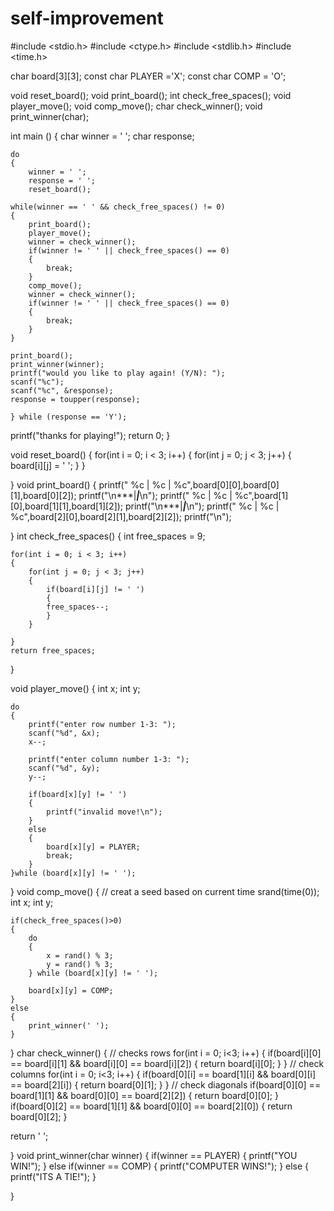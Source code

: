 # self-improvement
#include <stdio.h>
#include <ctype.h>
#include <stdlib.h>
#include <time.h>

char board[3][3];
const char PLAYER ='X';
const char COMP = 'O';

void reset_board();
void print_board();
int check_free_spaces();
void player_move();
void comp_move();
char check_winner();
void print_winner(char);

int main ()
{
    char winner = ' ';
    char response;

    do
    {
        winner = ' ';
        response = ' ';
        reset_board();

    while(winner == ' ' && check_free_spaces() != 0)
    {
        print_board();
        player_move();
        winner = check_winner();
        if(winner != ' ' || check_free_spaces() == 0)
        {
            break;
        }
        comp_move();
        winner = check_winner();
        if(winner != ' ' || check_free_spaces() == 0)
        {
            break;
        }
    }

    print_board();
    print_winner(winner);
    printf("would you like to play again! (Y/N): ");
    scanf("%c");
    scanf("%c", &response);
    response = toupper(response);
       
    } while (response == 'Y');

printf("thanks for playing!");
    return 0;
}

void reset_board()
{
    for(int i = 0; i < 3; i++)
    {
        for(int j = 0; j < 3; j++)
        {
            board[i][j] = ' ';
        }
    }

}
void print_board()
{
    printf(" %c | %c | %c",board[0][0],board[0][1],board[0][2]);
    printf("\n***|***|***\n");
    printf(" %c | %c | %c",board[1][0],board[1][1],board[1][2]);
    printf("\n***|***|***\n");
    printf(" %c | %c | %c",board[2][0],board[2][1],board[2][2]);
    printf("\n");

}
int check_free_spaces()
{
    int free_spaces = 9;

    for(int i = 0; i < 3; i++)
    {
        for(int j = 0; j < 3; j++)
        {
            if(board[i][j] != ' ')
            {
            free_spaces--;
            }
        }
            
    }
    return free_spaces;
}
        
void player_move()
{
    int x;
    int y;

    do
    {
        printf("enter row number 1-3: ");
        scanf("%d", &x);
        x--;

        printf("enter column number 1-3: ");
        scanf("%d", &y);
        y--;

        if(board[x][y] != ' ')
        {
            printf("invalid move!\n");
        }
        else
        {
            board[x][y] = PLAYER;
            break;
        }
    }while (board[x][y] != ' ');

}
void comp_move()
{
    // creat a seed based on current time
    srand(time(0));
    int x;
    int y;

    if(check_free_spaces()>0)
    {
        do
        {
            x = rand() % 3;
            y = rand() % 3;
        } while (board[x][y] != ' ');

        board[x][y] = COMP;        
    }
    else
    {
        print_winner(' ');
    }
}
char check_winner()
{
    // checks rows
    for(int i = 0; i<3; i++)
    {
        if(board[i][0] == board[i][1] && board[i][0] == board[i][2])
        {
            return board[i][0];
        }
    }
// check columns
for(int i = 0; i<3; i++)
    {
        if(board[0][i] == board[1][i] && board[0][i] == board[2][i])
        {
            return board[0][1];
        }
    }
// check diagonals
if(board[0][0] == board[1][1] && board[0][0] == board[2][2])
    {
        return board[0][0];
    }
if(board[0][2] == board[1][1] && board[0][0] == board[2][0])
    {
        return board[0][2];
    }

return ' ';

}
void print_winner(char winner)
{
    if(winner == PLAYER)
    {
        printf("YOU WIN!");
    }
    else if(winner == COMP)
    {
        printf("COMPUTER WINS!");
    }
    else
    {
        printf("ITS A TIE!");
    }

}

